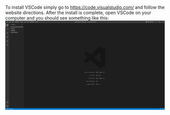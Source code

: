 To install VSCode simply go to  https://code.visualstudio.com/ and follow the website directions. 
After the install is complete, open VSCode on your computer and you should see something like this:
![Image](InstallVSCode.png) 
